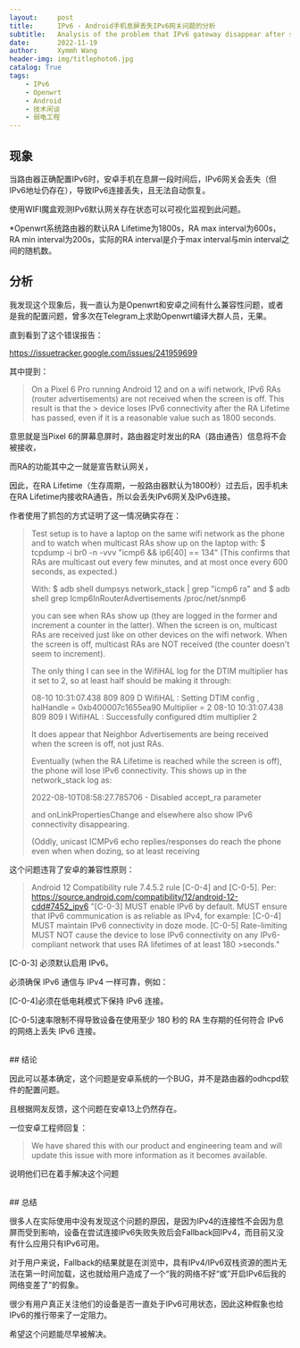 ```yaml
---
layout:     post
title:      IPv6 - Android手机息屏丢失IPv6网关问题的分析
subtitle:   Analysis of the problem that IPv6 gateway disappear after screen off on Android phone.
date:       2022-11-19
author:     Xymmh Wang
header-img: img/titlephoto6.jpg
catalog: True
tags:
    - IPv6
    - Openwrt
    - Android
    - 技术闲谈
    - 弱电工程
---
```


## 现象

当路由器正确配置IPv6时，安卓手机在息屏一段时间后，IPv6网关会丢失（但IPv6地址仍存在），导致IPv6连接丢失，且无法自动恢复。

使用WIFI魔盒观测IPv6默认网关存在状态可以可视化监视到此问题。

*Openwrt系统路由器的默认RA Lifetime为1800s，RA max interval为600s，RA min interval为200s，实际的RA interval是介于max interval与min interval之间的随机数。
<br>
## 分析

我发现这个现象后，我一直认为是Openwrt和安卓之间有什么兼容性问题，或者是我的配置问题，曾多次在Telegram上求助Openwrt编译大群人员，无果。

直到看到了这个错误报告：

https://issuetracker.google.com/issues/241959699

其中提到：

> On a Pixel 6 Pro running Android 12 and on a wifi network, IPv6 RAs (router advertisements) are not received when the screen is off.  This result is that the > device loses IPv6 connectivity after the RA Lifetime has passed, even if it is a reasonable value such as 1800 seconds.

意思就是当Pixel 6的屏幕息屏时，路由器定时发出的RA（路由通告）信息将不会被接收，

而RA的功能其中之一就是宣告默认网关，

因此，在RA Lifetime（生存周期，一般路由器默认为1800秒）过去后，因手机未在RA Lifetime内接收RA通告，所以会丢失IPv6网关及IPv6连接。

作者使用了抓包的方式证明了这一情况确实存在：
<br>
>Test setup is to have a laptop on the same wifi network as the phone and to watch when multicast RAs show up on the laptop with:
>$ tcpdump -i br0 -n -vvv "icmp6 && ip6[40] == 134"
>(This confirms that RAs are multicast out every few minutes, and at most once every 600 seconds, as expected.)
>
>With:
>$ adb shell dumpsys network_stack | grep "icmp6 ra"
>and
>$ adb shell grep Icmp6InRouterAdvertisements /proc/net/snmp6
>
>you can see when RAs show up (they are logged in the former and increment a counter in the latter).
>When the screen is on, multicast RAs are received just like on other devices on the wifi network.
>When the screen is off, multicast RAs are NOT received (the counter doesn't seem to increment).
>
>The only thing I can see in the WifiHAL log for the DTIM multiplier has it set to 2, so at least half should be making it through:
>
>08-10 10:31:07.438   809   809 D WifiHAL : Setting DTIM config , halHandle = 0xb400007c1655ea90 Multiplier = 2
>08-10 10:31:07.438   809   809 I WifiHAL : Successfully configured dtim multiplier 2
>
>It does appear that Neighbor Advertisements are being received when the screen is off, not just RAs.
>
>Eventually (when the RA Lifetime is reached while the screen is off), the phone will lose IPv6 connectivity.  This shows up in the network_stack log as:
>
>    2022-08-10T08:58:27.785706 - Disabled accept_ra parameter
>
>and onLinkPropertiesChange and elsewhere also show IPv6 connectivity disappearing.
>
>
>(Oddly, unicast ICMPv6 echo replies/responses do reach the phone even when when dozing, so at least receiving 

这个问题违背了安卓的兼容性原则：

>Android 12 Compatibility rule 7.4.5.2 rule [C-0-4] and [C-0-5].  Per:  https://source.android.com/compatibility/12/android-12-cdd#7452_ipv6
>"[C-0-3] MUST enable IPv6 by default.
>    MUST ensure that IPv6 communication is as reliable as IPv4, for example:
>        [C-0-4] MUST maintain IPv6 connectivity in doze mode.
>        [C-0-5] Rate-limiting MUST NOT cause the device to lose IPv6 connectivity on any IPv6-compliant network that uses RA lifetimes of at least 180 >seconds."

[C-0-3] 必须默认启用 IPv6。

必须确保 IPv6 通信与 IPv4 一样可靠，例如：

[C-0-4]必须在低电耗模式下保持 IPv6 连接。

[C-0-5]速率限制不得导致设备在使用至少 180 秒的 RA 生存期的任何符合 IPv6 的网络上丢失 IPv6 连接。

<br>
## 结论

因此可以基本确定，这个问题是安卓系统的一个BUG，并不是路由器的odhcpd软件的配置问题。

且根据网友反馈，这个问题在安卓13上仍然存在。

一位安卓工程师回复：

>We have shared this with our product and engineering team and will update this issue with more information as it becomes available.

说明他们已在着手解决这个问题

<br>
## 总结

很多人在实际使用中没有发现这个问题的原因，是因为IPv4的连接性不会因为息屏而受到影响，设备在尝试连接IPv6失败失败后会Fallback回IPv4，而目前又没有什么应用只有IPv6可用。

对于用户来说，Fallback的结果就是在浏览中，具有IPv4/IPv6双栈资源的图片无法在第一时间加载，这也就给用户造成了一个“我的网络不好“或”开启IPv6后我的网络变差了”的假象。

很少有用户真正关注他们的设备是否一直处于IPv6可用状态，因此这种假象也给IPv6的推行带来了一定阻力。

希望这个问题能尽早被解决。



